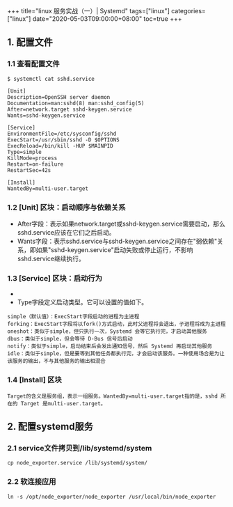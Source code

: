 +++
title="linux 服务实战（一）| Systemd"
tags=["linux"]
categories=["linux"]
date="2020-05-03T09:00:00+08:00"
toc=true
+++

## 1. 配置文件
### 1.1 查看配置文件
```
$ systemctl cat sshd.service

[Unit]
Description=OpenSSH server daemon
Documentation=man:sshd(8) man:sshd_config(5)
After=network.target sshd-keygen.service
Wants=sshd-keygen.service

[Service]
EnvironmentFile=/etc/sysconfig/sshd
ExecStart=/usr/sbin/sshd -D $OPTIONS
ExecReload=/bin/kill -HUP $MAINPID
Type=simple
KillMode=process
Restart=on-failure
RestartSec=42s

[Install]
WantedBy=multi-user.target
```
### 1.2 [Unit] 区块：启动顺序与依赖关系
- After字段：表示如果network.target或sshd-keygen.service需要启动，那么sshd.service应该在它们之后启动。
- Wants字段：表示sshd.service与sshd-keygen.service之间存在"弱依赖"关系，即如果"sshd-keygen.service"启动失败或停止运行，不影响sshd.service继续执行。
### 1.3 [Service] 区块：启动行为
-
- Type字段定义启动类型。它可以设置的值如下。
```
simple（默认值）：ExecStart字段启动的进程为主进程
forking：ExecStart字段将以fork()方式启动，此时父进程将会退出，子进程将成为主进程
oneshot：类似于simple，但只执行一次，Systemd 会等它执行完，才启动其他服务
dbus：类似于simple，但会等待 D-Bus 信号后启动
notify：类似于simple，启动结束后会发出通知信号，然后 Systemd 再启动其他服务
idle：类似于simple，但是要等到其他任务都执行完，才会启动该服务。一种使用场合是为让该服务的输出，不与其他服务的输出相混合
```
### 1.4 [Install] 区块
```
Target的含义是服务组，表示一组服务。WantedBy=multi-user.target指的是，sshd 所在的 Target 是multi-user.target。
```

## 2. 配置systemd服务
### 2.1 service文件拷贝到/lib/systemd/system
```
cp node_exporter.service /lib/systemd/system/
```
### 2.2 软连接应用
```
ln -s /opt/node_exporter/node_exporter /usr/local/bin/node_exporter
```